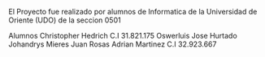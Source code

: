 El Proyecto fue realizado por alumnos de Informatica de la Universidad de Oriente (UDO) de la seccion 0501

Alumnos
Christopher Hedrich C.I 31.821.175
Oswerluis 
Jose Hurtado
Johandrys Mieres
Juan Rosas
Adrian Martinez  C.I 32.923.667
